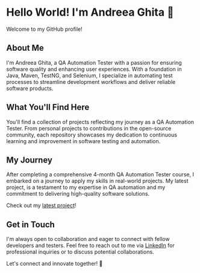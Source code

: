# Hello World! I'm Andreea Ghita 🌟

Welcome to my GitHub profile!

## About Me

I'm Andreea Ghita, a QA Automation Tester with a passion for ensuring software quality and enhancing user experiences. With a foundation in Java, Maven, TestNG, and Selenium, I specialize in automating test processes to streamline development workflows and deliver reliable software products.

## What You'll Find Here

You'll find a collection of projects reflecting my journey as a QA Automation Tester. From personal projects to contributions in the open-source community, each repository showcases my dedication to continuous learning and improvement in software testing and automation.

## My Journey

After completing a comprehensive 4-month QA Automation Tester course, I embarked on a journey to apply my skills in real-world projects. My latest project, is a testament to my expertise in QA automation and my commitment to delivering high-quality software solutions.

Check out my [latest project](https://github.com/AndreeaGhita11/java-selenium-final-project)!

## Get in Touch

I'm always open to collaboration and eager to connect with fellow developers and testers. Feel free to reach out to me via [LinkedIn](https://www.linkedin.com/in/andreea-ghita-475404236/) for professional inquiries or to discuss potential collaborations.

Let's connect and innovate together! 🚀
